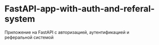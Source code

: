 # FastAPI-app-with-auth-and-referal-system
Приложение на FastAPI с авторизацией, аутентификацией и реферальной системой

